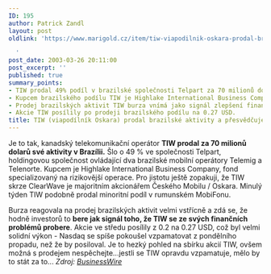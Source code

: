 ```yaml
---
ID: 195
author: Patrick Zandl
layout: post
oldlink: 'https://www.marigold.cz/item/tiw-viapodilnik-oskara-prodal-brazilske-aktivity-a-presvedcuje

  '
post_date: 2003-03-26 20:11:00
post_excerpt: ''
published: true
summary_points:
- TIW prodal 49% podíl v brazilské společnosti Telpart za 70 milionů dolarů.
- Kupcem brazilského podílu TIW je Highlake International Business Company.
- Prodej brazilských aktivit TIW burza vnímá jako signál zlepšení finanční situace.
- Akcie TIW posílily po prodeji brazilského podílu na 0.27 USD.
title: TIW (viapodílník Oskara) prodal brazilské aktivity a přesvědčuje…
---
```


<p>
Je to tak, kanadský telekomunikační operátor <STRONG>TIW prodal za 70 milionů dolarů své aktivity v Brazílii.</STRONG> Šlo o 49 % ve společnosti Telpart, holdingovou společnost&#160;ovládající dva brazilské mobilní operátory Telemig a Telenorte. Kupcem je Highlake International Business Company, fond specializovaný na rizikovější operace. Pro jistotu ještě zopakuji, že TIW skrze ClearWave je majoritním akcionářem Českého Mobilu / Oskara. Minulý týden TIW podobně prodal minoritní podíl v rumunském MobiFonu. </p>

<p>
Burza reagovala na prodej brazilských aktivit velmi vstřícně a zdá se, že hodně investorů to <STRONG>bere jak signál toho, že TIW se ze svých finančních problémů probere</STRONG>. Akcie ve středu posílily z 0.2 na 0.27 USD, což byl velmi solidní výkon - Nasdaq se spíše pokoušel vzpamatovat z pondělního propadu, než že by posiloval. Je to hezký pohled na sbírku akcií TIW, ovšem možná s prodejem nespěchejte...jestli se TIW opravdu vzpamatuje, mělo by to stát za to... <EM>Zdroj: </EM><A href="http://home.businesswire.com/portal/site/home/index.jsp?epi-content=NEWS_VIEW_TYPE&amp;newsId=20030326005444&amp;newsLang=en&amp;beanID=202776713&amp;viewID=news_view" target=_blank><EM>BusinessWire</EM></A></p>